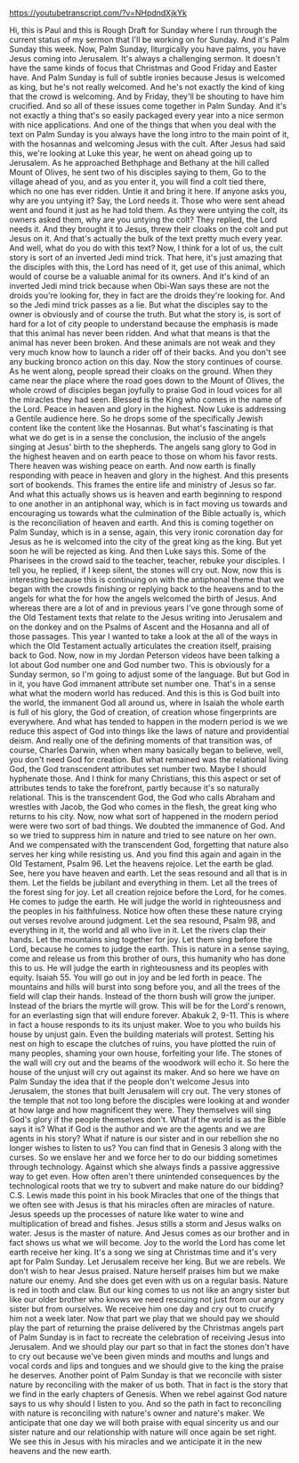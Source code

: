 https://youtubetranscript.com/?v=NHpdndXjkYk

 Hi, this is Paul and this is Rough Draft for Sunday where I run through the current status of my sermon that I'll be working on for Sunday. And it's Palm Sunday this week. Now, Palm Sunday, liturgically you have palms, you have Jesus coming into Jerusalem. It's always a challenging sermon. It doesn't have the same kinds of focus that Christmas and Good Friday and Easter have. And Palm Sunday is full of subtle ironies because Jesus is welcomed as king, but he's not really welcomed. And he's not exactly the kind of king that the crowd is welcoming. And by Friday, they'll be shouting to have him crucified. And so all of these issues come together in Palm Sunday. And it's not exactly a thing that's so easily packaged every year into a nice sermon with nice applications. And one of the things that when you deal with the text on Palm Sunday is you always have the long intro to the main point of it, with the hosannas and welcoming Jesus with the cult. After Jesus had said this, we're looking at Luke this year, he went on ahead going up to Jerusalem. As he approached Bethphage and Bethany at the hill called Mount of Olives, he sent two of his disciples saying to them, Go to the village ahead of you, and as you enter it, you will find a colt tied there, which no one has ever ridden. Untie it and bring it here. If anyone asks you, why are you untying it? Say, the Lord needs it. Those who were sent ahead went and found it just as he had told them. As they were untying the colt, its owners asked them, why are you untying the colt? They replied, the Lord needs it. And they brought it to Jesus, threw their cloaks on the colt and put Jesus on it. And that's actually the bulk of the text pretty much every year. And well, what do you do with this text? Now, I think for a lot of us, the cult story is sort of an inverted Jedi mind trick. That here, it's just amazing that the disciples with this, the Lord has need of it, get use of this animal, which would of course be a valuable animal for its owners. And it's kind of an inverted Jedi mind trick because when Obi-Wan says these are not the droids you're looking for, they in fact are the droids they're looking for. And so the Jedi mind trick passes as a lie. But what the disciples say to the owner is obviously and of course the truth. But what the story is, is sort of hard for a lot of city people to understand because the emphasis is made that this animal has never been ridden. And what that means is that the animal has never been broken. And these animals are not weak and they very much know how to launch a rider off of their backs. And you don't see any bucking bronco action on this day. Now the story continues of course. As he went along, people spread their cloaks on the ground. When they came near the place where the road goes down to the Mount of Olives, the whole crowd of disciples began joyfully to praise God in loud voices for all the miracles they had seen. Blessed is the King who comes in the name of the Lord. Peace in heaven and glory in the highest. Now Luke is addressing a Gentile audience here. So he drops some of the specifically Jewish content like the content like the Hosannas. But what's fascinating is that what we do get is in a sense the conclusion, the inclusio of the angels singing at Jesus' birth to the shepherds. The angels sang glory to God in the highest heaven and on earth peace to those on whom his favor rests. There heaven was wishing peace on earth. And now earth is finally responding with peace in heaven and glory in the highest. And this presents sort of bookends. This frames the entire life and ministry of Jesus so far. And what this actually shows us is heaven and earth beginning to respond to one another in an antiphonal way, which is in fact moving us towards and encouraging us towards what the culmination of the Bible actually is, which is the reconciliation of heaven and earth. And this is coming together on Palm Sunday, which is in a sense, again, this very ironic coronation day for Jesus as he is welcomed into the city of the great king as the king. But yet soon he will be rejected as king. And then Luke says this. Some of the Pharisees in the crowd said to the teacher, teacher, rebuke your disciples. I tell you, he replied, if I keep silent, the stones will cry out. Now, now this is interesting because this is continuing on with the antiphonal theme that we began with the crowds finishing or replying back to the heavens and to the angels for what the for how the angels welcomed the birth of Jesus. And whereas there are a lot of and in previous years I've gone through some of the Old Testament texts that relate to the Jesus writing into Jerusalem and on the donkey and on the Psalms of Ascent and the Hosanna and all of those passages. This year I wanted to take a look at the all of the ways in which the Old Testament actually articulates the creation itself, praising back to God. Now, now in my Jordan Peterson videos have been talking a lot about God number one and God number two. This is obviously for a Sunday sermon, so I'm going to adjust some of the language. But but God in in it, you have God immanent attribute set number one. That's in a sense what what the modern world has reduced. And this is this is God built into the world, the immanent God all around us, where in Isaiah the whole earth is full of his glory, the God of creation, of creation whose fingerprints are everywhere. And what has tended to happen in the modern period is we we reduce this aspect of God into things like the laws of nature and providential deism. And really one of the defining moments of that transition was, of course, Charles Darwin, when when many basically began to believe, well, you don't need God for creation. But what remained was the relational living God, the God transcendent attributes set number two. Maybe I should hyphenate those. And I think for many Christians, this this aspect or set of attributes tends to take the forefront, partly because it's so naturally relational. This is the transcendent God, the God who calls Abraham and wrestles with Jacob, the God who comes in the flesh, the great king who returns to his city. Now, now what sort of happened in the modern period were were two sort of bad things. We doubted the immanence of God. And so we tried to suppress him in nature and tried to see nature on her own. And we compensated with the transcendent God, forgetting that nature also serves her king while resisting us. And you find this again and again in the Old Testament, Psalm 96. Let the heavens rejoice. Let the earth be glad. See, here you have heaven and earth. Let the seas resound and all that is in them. Let the fields be jubilant and everything in them. Let all the trees of the forest sing for joy. Let all creation rejoice before the Lord, for he comes. He comes to judge the earth. He will judge the world in righteousness and the peoples in his faithfulness. Notice how often these these nature crying out verses revolve around judgment. Let the sea resound, Psalm 98, and everything in it, the world and all who live in it. Let the rivers clap their hands. Let the mountains sing together for joy. Let them sing before the Lord, because he comes to judge the earth. This is nature in a sense saying, come and release us from this brother of ours, this humanity who has done this to us. He will judge the earth in righteousness and its peoples with equity. Isaiah 55. You will go out in joy and be led forth in peace. The mountains and hills will burst into song before you, and all the trees of the field will clap their hands. Instead of the thorn bush will grow the juniper. Instead of the briars the myrtle will grow. This will be for the Lord's renown, for an everlasting sign that will endure forever. Abakuk 2, 9-11. This is where in fact a house responds to its its unjust maker. Woe to you who builds his house by unjust gain. Even the building materials will protest. Setting his nest on high to escape the clutches of ruins, you have plotted the ruin of many peoples, shaming your own house, forfeiting your life. The stones of the wall will cry out and the beams of the woodwork will echo it. So here the house of the unjust will cry out against its maker. And so here we have on Palm Sunday the idea that if the people don't welcome Jesus into Jerusalem, the stones that built Jerusalem will cry out. The very stones of the temple that not too long before the disciples were looking at and wonder at how large and how magnificent they were. They themselves will sing God's glory if the people themselves don't. What if the world is as the Bible says it is? What if God is the author and we are the agents and we are agents in his story? What if nature is our sister and in our rebellion she no longer wishes to listen to us? You can find that in Genesis 3 along with the curses. So we enslave her and we force her to do our bidding sometimes through technology. Against which she always finds a passive aggressive way to get even. How often aren't there unintended consequences by the technological roots that we try to subvert and make nature do our bidding? C.S. Lewis made this point in his book Miracles that one of the things that we often see with Jesus is that his miracles often are miracles of nature. Jesus speeds up the processes of nature like water to wine and multiplication of bread and fishes. Jesus stills a storm and Jesus walks on water. Jesus is the master of nature. And Jesus comes as our brother and in fact shows us what we will become. Joy to the world the Lord has come let earth receive her king. It's a song we sing at Christmas time and it's very apt for Palm Sunday. Let Jerusalem receive her king. But we are rebels. We don't wish to hear Jesus praised. Nature herself praises him but we make nature our enemy. And she does get even with us on a regular basis. Nature is red in tooth and claw. But our king comes to us not like an angry sister but like our older brother who knows we need rescuing not just from our angry sister but from ourselves. We receive him one day and cry out to crucify him not a week later. Now that part we play that we should pay we should play the part of returning the praise delivered by the Christmas angels part of Palm Sunday is in fact to recreate the celebration of receiving Jesus into Jerusalem. And we should play our part so that in fact the stones don't have to cry out because we've been given minds and mouths and lungs and vocal cords and lips and tongues and we should give to the king the praise he deserves. Another point of Palm Sunday is that we reconcile with sister nature by reconciling with the maker of us both. That in fact is the story that we find in the early chapters of Genesis. When we rebel against God nature says to us why should I listen to you. And so the path in fact to reconciling with nature is reconciling with nature's owner and nature's maker. We anticipate that one day we will both praise with equal sincerity us and our sister nature and our relationship with nature will once again be set right. We see this in Jesus with his miracles and we anticipate it in the new heavens and the new earth.